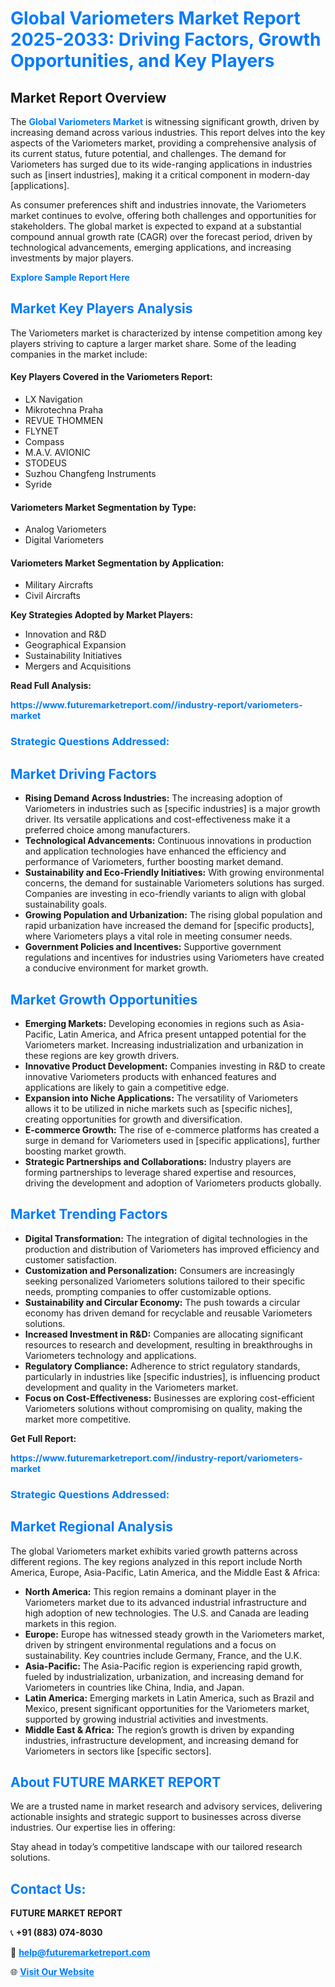 <h1 style="color: #007BFF;">Global Variometers Market Report 2025-2033: Driving Factors, Growth Opportunities, and Key Players</h1>

<section id="overview">
<h2>Market Report Overview</h2>
<p>The <a href="https://www.futuremarketreport.com//industry-report/variometers-market" style="color: #007BFF; text-decoration: none;"><strong>Global Variometers Market</strong></a> is witnessing significant growth, driven by increasing demand across various industries. This report delves into the key aspects of the Variometers market, providing a comprehensive analysis of its current status, future potential, and challenges. The demand for Variometers has surged due to its wide-ranging applications in industries such as [insert industries], making it a critical component in modern-day [applications].</p>
<p>As consumer preferences shift and industries innovate, the Variometers market continues to evolve, offering both challenges and opportunities for stakeholders. The global market is expected to expand at a substantial compound annual growth rate (CAGR) over the forecast period, driven by technological advancements, emerging applications, and increasing investments by major players.</p>
</section>

<section id="overview">
<p><a href="https://www.futuremarketreport.com//request-sample/reportId=83129" style="color: #007BFF; text-decoration: none;"><strong>Explore Sample Report Here</strong></a></p>
</section>

<section id="key-players">
<h2 style="color: #007BFF;">Market Key Players Analysis</h2>
<p>The Variometers market is characterized by intense competition among key players striving to capture a larger market share. Some of the leading companies in the market include:</p>
<h4>Key Players Covered in the Variometers Report:</h4>
<ul><li>LX Navigation</li><li>Mikrotechna Praha</li><li>REVUE THOMMEN</li><li>FLYNET</li><li>Compass</li><li>M.A.V. AVIONIC</li><li>STODEUS</li><li>Suzhou Changfeng Instruments</li><li>Syride</li></ul>
<h4>Variometers Market Segmentation by Type:</h4>
<ul><li>Analog Variometers</li><li>Digital Variometers</li></ul>

<h4>Variometers Market Segmentation by Application:</h4>
<ul><li>Military Aircrafts</li><li>Civil Aircrafts</li></ul>
<p><strong>Key Strategies Adopted by Market Players:</strong></p>
<ul>
<li>Innovation and R&D</li>
<li>Geographical Expansion</li>
<li>Sustainability Initiatives</li>
<li>Mergers and Acquisitions</li>
</ul>
</section>

<section>
<p><strong>Read Full Analysis: </strong></p><a href="https://www.futuremarketreport.com//industry-report/variometers-market" style="color: #007BFF; text-decoration: none;"><strong>https://www.futuremarketreport.com//industry-report/variometers-market</strong></a>
<h3 style="color: #007BFF;">Strategic Questions Addressed:</h3>
</section>

<section id="driving-factors">
<h2 style="color: #007BFF;">Market Driving Factors</h2>
<ul>
<li><strong>Rising Demand Across Industries:</strong> The increasing adoption of Variometers in industries such as [specific industries] is a major growth driver. Its versatile applications and cost-effectiveness make it a preferred choice among manufacturers.</li>
<li><strong>Technological Advancements:</strong> Continuous innovations in production and application technologies have enhanced the efficiency and performance of Variometers, further boosting market demand.</li>
<li><strong>Sustainability and Eco-Friendly Initiatives:</strong> With growing environmental concerns, the demand for sustainable Variometers solutions has surged. Companies are investing in eco-friendly variants to align with global sustainability goals.</li>
<li><strong>Growing Population and Urbanization:</strong> The rising global population and rapid urbanization have increased the demand for [specific products], where Variometers plays a vital role in meeting consumer needs.</li>
<li><strong>Government Policies and Incentives:</strong> Supportive government regulations and incentives for industries using Variometers have created a conducive environment for market growth.</li>
</ul>
</section>

<section id="growth-opportunities">
<h2 style="color: #007BFF;">Market Growth Opportunities</h2>
<ul>
<li><strong>Emerging Markets:</strong> Developing economies in regions such as Asia-Pacific, Latin America, and Africa present untapped potential for the Variometers market. Increasing industrialization and urbanization in these regions are key growth drivers.</li>
<li><strong>Innovative Product Development:</strong> Companies investing in R&D to create innovative Variometers products with enhanced features and applications are likely to gain a competitive edge.</li>
<li><strong>Expansion into Niche Applications:</strong> The versatility of Variometers allows it to be utilized in niche markets such as [specific niches], creating opportunities for growth and diversification.</li>
<li><strong>E-commerce Growth:</strong> The rise of e-commerce platforms has created a surge in demand for Variometers used in [specific applications], further boosting market growth.</li>
<li><strong>Strategic Partnerships and Collaborations:</strong> Industry players are forming partnerships to leverage shared expertise and resources, driving the development and adoption of Variometers products globally.</li>
</ul>
</section>

<section id="trending-factors">
<h2 style="color: #007BFF;">Market Trending Factors</h2>
<ul>
<li><strong>Digital Transformation:</strong> The integration of digital technologies in the production and distribution of Variometers has improved efficiency and customer satisfaction.</li>
<li><strong>Customization and Personalization:</strong> Consumers are increasingly seeking personalized Variometers solutions tailored to their specific needs, prompting companies to offer customizable options.</li>
<li><strong>Sustainability and Circular Economy:</strong> The push towards a circular economy has driven demand for recyclable and reusable Variometers solutions.</li>
<li><strong>Increased Investment in R&D:</strong> Companies are allocating significant resources to research and development, resulting in breakthroughs in Variometers technology and applications.</li>
<li><strong>Regulatory Compliance:</strong> Adherence to strict regulatory standards, particularly in industries like [specific industries], is influencing product development and quality in the Variometers market.</li>
<li><strong>Focus on Cost-Effectiveness:</strong> Businesses are exploring cost-efficient Variometers solutions without compromising on quality, making the market more competitive.</li>
</ul>
</section>

<section>
<p><strong>Get Full Report: </strong></p><a href="https://www.futuremarketreport.com//industry-report/variometers-market" style="color: #007BFF; text-decoration: none;"><strong>https://www.futuremarketreport.com//industry-report/variometers-market</strong></a>
<h3 style="color: #007BFF;">Strategic Questions Addressed:</h3>
</section>


<section id="regional-analysis">
<h2 style="color: #007BFF;">Market Regional Analysis</h2>
<p>The global Variometers market exhibits varied growth patterns across different regions. The key regions analyzed in this report include North America, Europe, Asia-Pacific, Latin America, and the Middle East & Africa:</p>
<ul>
<li><strong>North America:</strong> This region remains a dominant player in the Variometers market due to its advanced industrial infrastructure and high adoption of new technologies. The U.S. and Canada are leading markets in this region.</li>
<li><strong>Europe:</strong> Europe has witnessed steady growth in the Variometers market, driven by stringent environmental regulations and a focus on sustainability. Key countries include Germany, France, and the U.K.</li>
<li><strong>Asia-Pacific:</strong> The Asia-Pacific region is experiencing rapid growth, fueled by industrialization, urbanization, and increasing demand for Variometers in countries like China, India, and Japan.</li>
<li><strong>Latin America:</strong> Emerging markets in Latin America, such as Brazil and Mexico, present significant opportunities for the Variometers market, supported by growing industrial activities and investments.</li>
<li><strong>Middle East & Africa:</strong> The region’s growth is driven by expanding industries, infrastructure development, and increasing demand for Variometers in sectors like [specific sectors].</li>
</ul>
</section>

<footer>
<h2 style="color: #007BFF;">About FUTURE MARKET REPORT</h2>
<p>We are a trusted name in market research and advisory services, delivering actionable insights and strategic support to businesses across diverse industries. Our expertise lies in offering:</p>

<p>Stay ahead in today’s competitive landscape with our tailored research solutions.</p>

<h2 style="color: #007BFF;">Contact Us:</h2>
<p><strong>FUTURE MARKET REPORT</strong></p>
<p>📞 <strong>+91 (883) 074-8030</strong></p>
<p>📧 <strong><a href="mailto:help@futuremarketreport.com" style="color: #007BFF;">help@futuremarketreport.com</a></strong></p>
<p>🌐 <strong><a href="https://www.futuremarketreport.com/" style="color: #007BFF;">Visit Our Website</a></strong></p>
</footer>
